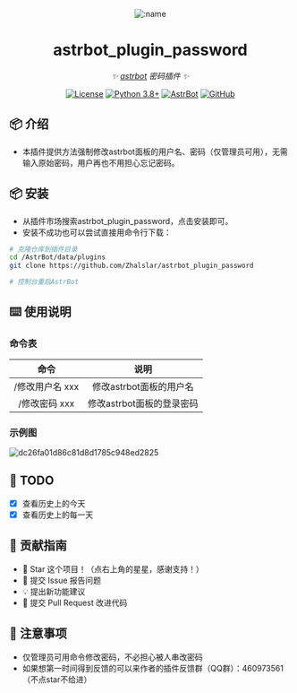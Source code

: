</div>

<div align="center">

![:name](https://count.getloli.com/@astrbot_plugin_password?name=astrbot_plugin_password&theme=minecraft&padding=6&offset=0&align=top&scale=1&pixelated=1&darkmode=auto)

# astrbot_plugin_password

_✨ [astrbot](https://github.com/AstrBotDevs/AstrBot) 密码插件 ✨_  

[![License](https://img.shields.io/badge/License-MIT-green.svg)](https://opensource.org/licenses/MIT)
[![Python 3.8+](https://img.shields.io/badge/Python-3.8%2B-blue.svg)](https://www.python.org/)
[![AstrBot](https://img.shields.io/badge/AstrBot-3.4%2B-orange.svg)](https://github.com/Soulter/AstrBot)
[![GitHub](https://img.shields.io/badge/作者-Zhalslar-blue)](https://github.com/Zhalslar)

</div>

## 📦 介绍

- 本插件提供方法强制修改astrbot面板的用户名、密码（仅管理员可用），无需输入原始密码，用户再也不用担心忘记密码。

## 📦 安装

- 从插件市场搜索astrbot_plugin_password，点击安装即可。
- 安装不成功也可以尝试直接用命令行下载：

```bash
# 克隆仓库到插件目录
cd /AstrBot/data/plugins
git clone https://github.com/Zhalslar/astrbot_plugin_password

# 控制台重启AstrBot
```

## ⌨️ 使用说明

### 命令表

|     命令      |            说明            |
|:-------------:|:--------------------------:|
| /修改用户名 xxx    | 修改astrbot面板的用户名  |
| /修改密码 xxx  |  修改astrbot面板的登录密码   |

### 示例图

![dc26fa01d86c81d8d1785c948ed2825](https://github.com/user-attachments/assets/471b5f7e-746a-4360-badb-389304769320)

## 🤝 TODO

- [x] 查看历史上的今天
- [x] 查看历史上的每一天

## 👥 贡献指南

- 🌟 Star 这个项目！（点右上角的星星，感谢支持！）
- 🐛 提交 Issue 报告问题
- 💡 提出新功能建议
- 🔧 提交 Pull Request 改进代码

## 📌 注意事项

- 仅管理员可用命令修改密码，不必担心被人串改密码
- 如果想第一时间得到反馈的可以来作者的插件反馈群（QQ群）：460973561（不点star不给进）

